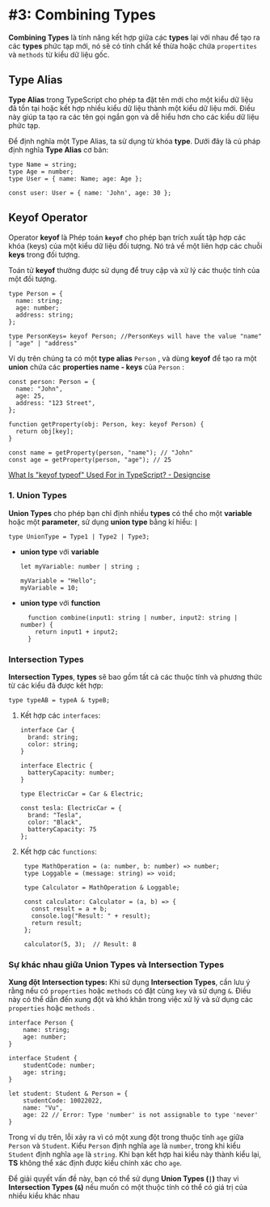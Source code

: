 # #3: Combining Types 

**Combining Types** là tính năng kết hợp giữa các **types** lại với nhau để tạo ra các **********types********** phức tạp mới, nó sẽ có tính chất kế thừa hoặc chứa `propertites` và `methods` từ kiểu dữ liệu gốc.

## Type Alias

**Type Alias** trong TypeScript cho phép ta đặt tên mới cho một kiểu dữ liệu đã tồn tại hoặc kết hợp nhiều kiểu dữ liệu thành một kiểu dữ liệu mới. Điều này giúp ta tạo ra các tên gọi ngắn gọn và dễ hiểu hơn cho các kiểu dữ liệu phức tạp.

Để định nghĩa một Type Alias, ta sử dụng từ khóa **type**. Dưới đây là cú pháp định nghĩa **Type Alias** cơ bản:

```tsx
type Name = string;
type Age = number;
type User = { name: Name; age: Age };

const user: User = { name: 'John', age: 30 };
```

## Keyof Operator 

Operator **keyof** là Phép toán **`keyof`** cho phép bạn trích xuất tập hợp các khóa (keys) của một kiểu dữ liệu đối tượng. Nó trả về một liên hợp các chuỗi **keys** trong đối tượng.

Toán tử **keyof** thường được sử dụng để truy cập và xử lý các thuộc tính của một đối tượng.

```tsx
type Person = {
  name: string;
  age: number;
  address: string;
};

type PersonKeys= keyof Person; //PersonKeys will have the value "name" | "age" | "address"
```

Ví dụ trên chúng ta có một **type alias**  `Person` , và dùng **keyof** để tạo ra một **union** chứa các **properties name - keys** của `Person` :

```tsx
const person: Person = {
  name: "John",
  age: 25,
  address: "123 Street",
};

function getProperty(obj: Person, key: keyof Person) {
  return obj[key];
}

const name = getProperty(person, "name"); // "John"
const age = getProperty(person, "age"); // 25
```

[What Is "keyof typeof" Used For in TypeScript? - Designcise](https://www.designcise.com/web/tutorial/what-is-keyof-typeof-used-for-in-typescript)
### 1. Union Types

**Union Types** cho phép bạn chỉ định nhiều **types** có thể cho một **variable** hoặc một **parameter**, sử dụng **union type** bằng kí hiểu: **`|`**

```tsx
type UnionType = Type1 | Type2 | Type3;
```

- **union type** với **variable**
    
    ```tsx
    let myVariable: number | string ;
    
    myVariable = "Hello";
    myVariable = 10;
    ```
    
- **union type** với **function**
    
    ```tsx
      function combine(input1: string | number, input2: string | number) {
      	return input1 + input2;
      }
    ```
    

### Intersection Types

**Intersection Types**, **types** sẽ bao gồm tất cả các thuộc tính và phương thức từ các kiểu đã được kết hợp:

```tsx
type typeAB = typeA & typeB;

```

1. Kết hợp các `interfaces`:
    
    ```tsx
    interface Car {
      brand: string;
      color: string;
    }
    
    interface Electric {
      batteryCapacity: number;
    }
    
    type ElectricCar = Car & Electric;
    
    const tesla: ElectricCar = {
      brand: "Tesla",
      color: "Black",
      batteryCapacity: 75
    };
    ```
    
2. Kết hợp các `functions`:
    
    ```tsx
     type MathOperation = (a: number, b: number) => number;
     type Loggable = (message: string) => void;
    
     type Calculator = MathOperation & Loggable;
    
     const calculator: Calculator = (a, b) => {
       const result = a + b;
       console.log("Result: " + result);
       return result;
     };
    
     calculator(5, 3);  // Result: 8
    ```
    

### ****Sự khác nhau giữa Union Types và Intersection Types****

**Xung đột** **Intersection types:** Khi sử dụng **Intersection Types**, cần lưu ý rằng nếu có `properties` hoặc `methods` có đặt cùng `key` và sử dụng `&`. Điều này có thể dẫn đến xung đột và khó khăn trong việc xử lý và sử dụng các `properties` hoặc `methods` .

```tsx
interface Person {
    name: string;
    age: number;
}

interface Student {
    studentCode: number;
    age: string;
}

let student: Student & Person = {
    studentCode: 10022022,
    name: "Vu",
    age: 22 // Error: Type 'number' is not assignable to type 'never'
}
```

Trong ví dụ trên, lỗi xảy ra vì có một xung đột trong thuộc tính `age` giữa `Person` và `Student`. Kiểu `Person` định nghĩa `age` là `number`, trong khi kiểu `Student` định nghĩa `age` là `string`. Khi bạn kết hợp hai kiểu này thành kiểu lại, **TS** không thể xác định được kiểu chính xác cho `age`.

Để giải quyết vấn đề này, bạn có thể sử dụng **Union Types (`|`)** thay vì **Intersection Types (`&`)** nếu muốn có một thuộc tính có thể có giá trị của nhiều kiểu khác nhau
